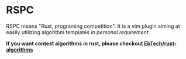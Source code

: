 # RSPC

RSPC means "Rust, programing competition". It is a vim plugin aiming at easily
utilizing algorithm templates *in personal requirement*.

**If you want contest algorithms in rust, please checkout [EbTech/rust-algorithms](https://crates.io/crates/contest-algorithms)**
